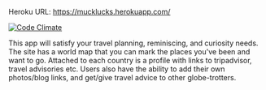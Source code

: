 
Heroku URL: https://mucklucks.herokuapp.com/

[![Code Climate](https://codeclimate.com/github/lbhasemeyer/personal-project/badges/gpa.svg)](https://codeclimate.com/github/lbhasemeyer/personal-project)


This app will satisfy your travel planning, reminiscing, and curiosity needs.  
The site has a world map that you can mark the places you've been and want to go. Attached to each country is a profile with links to tripadvisor, travel advisories etc. Users also have the ability to add their own photos/blog links, and get/give travel advice to other globe-trotters.
